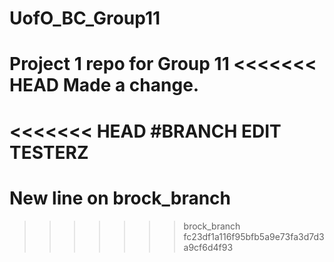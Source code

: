 # UofO_BC_Group11
Project 1 repo for Group 11
<<<<<<< HEAD
Made a change.
=======
<<<<<<< HEAD
#BRANCH EDIT TESTERZ
=======

# New line on brock_branch
>>>>>>> brock_branch
>>>>>>> fc23df1a116f95bfb5a9e73fa3d7d3a9cf6d4f93

